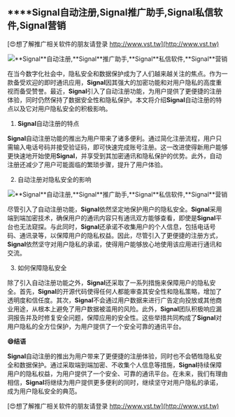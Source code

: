 ## ****Signal**自动注册,**Signal**推广助手,**Signal**私信软件,**Signal**营销**

[😍想了解推广相关软件的朋友请登录 http://www.vst.tw](http://www.vst.tw)

 <center><img src="https://vst.tw/MP4/tuiguang/png/3.png" alt="**Signal**自动注册,**Signal**推广助手,**Signal**私信软件,**Signal**营销"></center>

在当今数字化社会中，隐私安全和数据保护成为了人们越来越关注的焦点。作为一款备受欢迎的即时通讯应用，**Signal**因其强大的加密功能和对用户隐私的高度重视而备受赞誉。最近，**Signal**引入了自动注册功能，为用户提供了更便捷的注册体验，同时仍然保持了数据安全性和隐私保护。本文将介绍**Signal**自动注册的特点以及它对用户隐私安全的积极影响。

1. **Signal**自动注册的特点

**Signal**自动注册功能的推出为用户带来了诸多便利。通过简化注册流程，用户只需输入电话号码并接受验证码，即可快速完成账号注册。这一改进使得新用户能够更快速地开始使用**Signal**，并享受到其加密通讯和隐私保护的优势。此外，自动注册还减少了用户可能面临的繁琐步骤，提升了用户体验。

2. 自动注册对隐私安全的影响

 <center><img src="https://vst.tw/MP4/tuiguang/png/0.png" alt="**Signal**自动注册,**Signal**推广助手,**Signal**私信软件,**Signal**营销"></center>

尽管引入了自动注册功能，**Signal**依然坚定地保护用户的隐私安全。**Signal**采用端到端加密技术，确保用户的通讯内容只有通讯双方能够查看，即使是**Signal**平台也无法窥探。与此同时，**Signal**还承诺不收集用户的个人信息，包括电话号码、通讯录等，以保障用户的隐私权益。因此，尽管引入了更便捷的注册方式，**Signal**依然坚守对用户隐私的承诺，使得用户能够放心地使用该应用进行通讯和交流。

3. 如何保障隐私安全

除了引入自动注册功能之外，**Signal**还采取了一系列措施来保障用户的隐私安全。首先，**Signal**的开源代码使得任何人都能审查其安全性和隐私策略，增加了透明度和信任度。其次，**Signal**不会通过用户数据来进行广告定向投放或其他商业用途，从根本上避免了用户数据被滥用的风险。此外，**Signal**团队积极响应漏洞报告并及时修复安全问题，保障应用的安全性。这些举措共同构成了**Signal**对用户隐私的全方位保护，为用户提供了一个安全可靠的通讯平台。

**😄结语**

**Signal**自动注册的推出为用户带来了更便捷的注册体验，同时也不会牺牲隐私安全和数据保护。通过采取端到端加密、不收集个人信息等措施，**Signal**持续保障用户的隐私权益，为用户提供了一个安全、可靠的通讯平台。在未来，我们有理由相信，**Signal**将继续为用户提供更多便利的同时，继续坚守对用户隐私的承诺，成为用户隐私安全的典范。

[😍想了解推广相关软件的朋友请登录 http://www.vst.tw](http://www.vst.tw)




